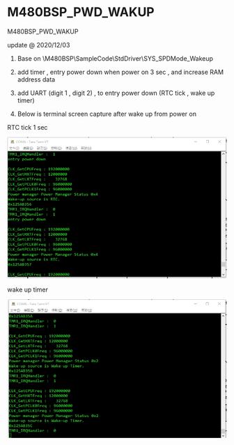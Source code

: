 # M480BSP_PWD_WAKUP
 M480BSP_PWD_WAKUP

update @ 2020/12/03

1. Base on \M480BSP\SampleCode\StdDriver\SYS_SPDMode_Wakeup

2. add timer , entry power down when power on 3 sec , and increase RAM address data

3. add UART (digit 1 , digit 2) , to entry power down (RTC tick , wake up timer)

4. Below is terminal screen capture after wake up from power on


RTC tick 1 sec

![image](https://github.com/released/M480BSP_PWD_WAKUP/blob/main/RTC_Tick.jpg)


wake up timer 

![image](https://github.com/released/M480BSP_PWD_WAKUP/blob/main/Wakeup_Timer.jpg)


